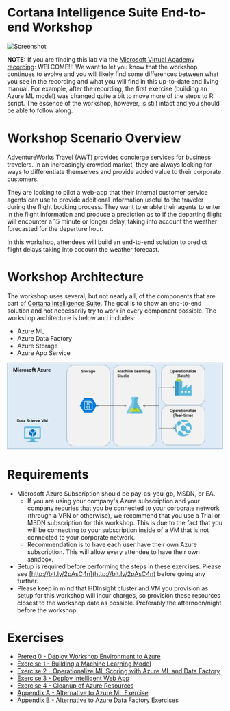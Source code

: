  # Cortana Intelligence Suite End-to-end Workshop
![Screenshot](images/cis_header.png)

**NOTE:** If you are finding this lab via the [Microsoft Virtual Academy recording](https://mva.microsoft.com/en-us/training-courses/cortana-intelligence-suite-end-to-end-16972): WELCOME!!! We want to let you know that the workshop continues to evolve and you will likely find some differences between what you see in the recording and what you will find in this up-to-date and living manual. For example, after the recording, the first exercise (building an Azure ML model) was changed quite a bit to move more of the steps to R script. The essence of the workshop, however, is still intact and you should be able to follow along.

# Workshop Scenario Overview

AdventureWorks Travel (AWT) provides concierge services for business travelers. In an increasingly crowded market, they are always looking for ways to differentiate themselves and provide added value to their corporate customers.

They are looking to pilot a web-app that their internal customer service agents can use to provide additional information useful to the traveler during the flight booking process. They want to enable their agents to enter in the flight information and produce a prediction as to if the departing flight will encounter a 15 minute or longer delay, taking into account the weather forecasted for the departure hour.

In this workshop, attendees will build an end-to-end solution to predict flight delays taking into account the weather forecast.

# Workshop Architecture
The workshop uses several, but not nearly all, of the components that are part of [Cortana Intelligence Suite](https://www.microsoft.com/en-us/cloud-platform/cortana-intelligence-suite). The goal is to show an end-to-end solution and not necessarily try to work in every component possible. The workshop architecture is below and includes:

- Azure ML
- Azure Data Factory
- Azure Storage
- Azure App Service


![Screenshot](images/workshop_architecture.png)

# Requirements

- Microsoft Azure Subscription should be pay-as-you-go, MSDN, or EA.
   - If you are using your company's Azure subscription and your company requries that you be connected to your corporate network (through a VPN or otherwise), we recommend that you use a Trial or MSDN subscription for this workshop. This is due to the fact that you will be connecting to your subscription inside of a VM that is not connected to your corporate network.
   - Recommendation is to have each user have their own Azure subscription. This will allow every attendee to have their own sandbox.
- Setup is required before performing the steps in these exercises. Please see [http://bit.ly/2pAsC4n](http://bit.ly/2pAsC4n) before going any further.
- Please keep in mind that HDInsight cluster and VM you provision as setup for this workshop will incur charges, so provision these resources closest to the workshop date as possible.  Preferably the afternoon/night before the workshop.

# Exercises
- [Prereq   0 - Deploy Workshop Environment to Azure](https://github.com/xlegend1024/CortanaIntelligenceSuiteWorkshopManual/blob/master/00%20Deploy%20Workshop%20Environment%20to%20Azure.md)
- [Exercise 1 - Building a Machine Learning Model](https://github.com/xlegend1024/CortanaIntelligenceSuiteWorkshopManual2Hrlong/blob/master/01%20Exercise%201%20-%20Building%20a%20Machine%20Learning%20Model.md)
- [Exercise 2 - Operationalize ML Scoring with Azure ML and Data Factory](https://github.com/xlegend1024/CortanaIntelligenceSuiteWorkshopManual/blob/master/04%20Exercise%204%20-%20Operationalize%20ML%20Scoring%20with%20Azure%20ML%20and%20Data%20Factory.md)
- [Exercise 3 - Deploy Intelligent Web App](https://github.com/xlegend1024/CortanaIntelligenceSuiteWorkshopManual/blob/master/07%20Exercise%207.2%20-%20Deploy%20Intelligent%20Web%20App.md)
- [Exercise 4 - Cleanup of Azure Resources](https://github.com/xlegend1024/CortanaIntelligenceSuiteWorkshopManual/blob/master/08%20Exercise%208%20-%20Cleanup%20of%20Azure%20Resources.md)
- [Appendix A - Alternative to Azure ML Exercise](https://github.com/xlegend1024/CortanaIntelligenceSuiteWorkshopManual/blob/master/09%20Appendix%20A%20-%20Alternative%20to%20Azure%20ML%20Exercise.md)
- [Appendix B - Alternative to Azure Data Factory Exercises](https://github.com/xlegend1024/CortanaIntelligenceSuiteWorkshopManual/blob/master/10%20Appendix%20B%20-%20Alternative%20to%20Data%20Factory%20Exercises.md)
